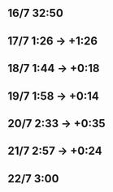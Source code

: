 ## 16/7 32:50

## 17/7 1:26 → +1:26

## 18/7 1:44 → +0:18

## 19/7 1:58 → +0:14

## 20/7 2:33 → +0:35

## 21/7 2:57 → +0:24

## 22/7 3:00
